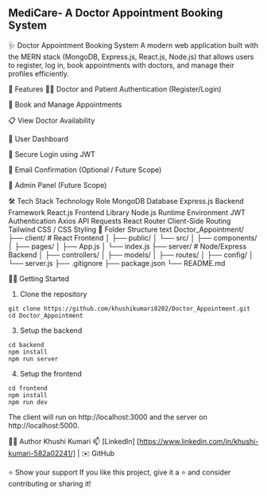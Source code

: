 **MediCare- A Doctor Appointment Booking System**
---

🩺 Doctor Appointment Booking System
A modern web application built with the MERN stack (MongoDB, Express.js, React.js, Node.js) that allows users to register, log in, book appointments with doctors, and manage their profiles efficiently.

🚀 Features
🧑‍⚕️ Doctor and Patient Authentication (Register/Login)

📅 Book and Manage Appointments

📋 View Doctor Availability

👤 User Dashboard

🔐 Secure Login using JWT

📧 Email Confirmation (Optional / Future Scope)

🔧 Admin Panel (Future Scope)

🛠️ Tech Stack
Technology	Role
MongoDB	Database
Express.js	Backend Framework
React.js	Frontend Library
Node.js	Runtime Environment
JWT	Authentication
Axios	API Requests
React Router	Client-Side Routing
Tailwind CSS / CSS	Styling
📁 Folder Structure
text
Doctor_Appointment/
├── client/              # React Frontend
│   ├── public/
│   └── src/
│       ├── components/
│       ├── pages/
│       ├── App.js
│       └── index.js
├── server/              # Node/Express Backend
│   ├── controllers/
│   ├── models/
│   ├── routes/
│   ├── config/
│   └── server.js
├── .gitignore
├── package.json
└── README.md

🧑‍💻 Getting Started
1. Clone the repository
```
git clone https://github.com/khushikumari0202/Doctor_Appointment.git
cd Doctor_Appointment
```
3. Setup the backend
```
cd backend
npm install
npm run server
```
4. Setup the frontend
```
cd frontend
npm install
npm run dev
```
The client will run on http://localhost:3000 and the server on http://localhost:5000.

🙋‍♀️ Author
Khushi Kumari 📫 [LinkedIn] [https://www.linkedin.com/in/khushi-kumari-582a02241/] | ✉️ GitHub

⭐️ Show your support
If you like this project, give it a ⭐️ and consider contributing or sharing it!
